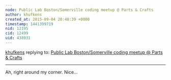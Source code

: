 ```yaml
---
node: Public Lab Boston/Somerville coding meetup @ Parts & Crafts
author: khufkens
created_at: 2015-09-04 20:48:39 +0000
timestamp: 1441399719
nid: 12195
cid: 12499
uid: 438931
---
```




[khufkens](../profile/khufkens) replying to: [Public Lab Boston/Somerville coding meetup @ Parts & Crafts](../notes/warren/09-03-2015/public-lab-boston-somerville-coding-meetup-parts-crafts)

----
Ah, right around my corner. Nice...